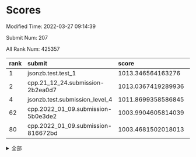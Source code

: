 # Scores

Modified Time: 2022-03-27 09:14:39

Submit Num: 207

All Rank Num: 425357

| rank |               submit               |       score        |       sigma        | pk_num |
| :--- | :--------------------------------- | :----------------- | :----------------- | :----- |
| 1    | jsonzb.test.test_1                 | 1013.346564163276  | 0.8171254443355639 | 8217   |
| 2    | cpp.21_12_24.submission-2b2ea0d7   | 1013.0367419289936 | 0.7854666118277063 | 8218   |
| 4    | jsonzb.test.submission_level_4     | 1011.8699358586845 | 0.8011146633106608 | 8221   |
| 62   | cpp.2022_01_09.submission-5b0e3de2 | 1003.9904605814039 | 0.711385886677741  | 8222   |
| 80   | cpp.2022_01_09.submission-816672bd | 1003.4681502018013 | 0.7171174696691544 | 8221   |


<details>
<summary>全部</summary>

| rank |                 submit                 |       score        |       sigma        | pk_num |
| :--- | :------------------------------------- | :----------------- | :----------------- | :----- |
| 1    | jsonzb.test.test_1                     | 1013.346564163276  | 0.8171254443355639 | 8217   |
| 2    | cpp.21_12_24.submission-2b2ea0d7       | 1013.0367419289936 | 0.7854666118277063 | 8218   |
| 3    | gobigger.level_3.submission_level_3_19 | 1012.0725840497448 | 0.7956108734705771 | 8218   |
| 4    | jsonzb.test.submission_level_4         | 1011.8699358586845 | 0.8011146633106608 | 8221   |
| 5    | gobigger.level_3.submission_level_3_30 | 1011.7808001412506 | 0.7827735004526528 | 8216   |
| 6    | gobigger.level_3.submission_level_3_6  | 1011.5224183822456 | 0.7758766555295123 | 8220   |
| 7    | gobigger.level_3.submission_level_3_21 | 1011.4534102365296 | 0.7856896790653952 | 8218   |
| 8    | gobigger.level_3.submission_level_3_8  | 1011.3703189638384 | 0.7957457232044447 | 8222   |
| 9    | gobigger.level_3.submission_level_3_2  | 1011.3254012160769 | 0.7839748111811168 | 8215   |
| 10   | gobigger.level_3.submission_level_3_33 | 1011.3004939115231 | 0.777686156085372  | 8221   |
| 11   | gobigger.level_3.submission_level_3_26 | 1011.2427383838915 | 0.7917656930384847 | 8221   |
| 12   | gobigger.level_3.submission_level_3_32 | 1011.205101719584  | 0.7539078980026058 | 8218   |
| 13   | gobigger.level_3.submission_level_3_35 | 1011.1623003002813 | 0.7514569306881578 | 8222   |
| 14   | gobigger.level_3.submission_level_3_15 | 1011.1499894154796 | 0.7681912171366602 | 8217   |
| 15   | gobigger.level_3.submission_level_3_36 | 1011.1422924553808 | 0.768643180125549  | 8220   |
| 16   | gobigger.level_3.submission_level_3_48 | 1011.0245442930214 | 0.7660399071197678 | 8218   |
| 17   | gobigger.level_3.submission_level_3_4  | 1010.8792493490323 | 0.7716539968789559 | 8216   |
| 18   | gobigger.level_3.submission_level_3_25 | 1010.6719981234927 | 0.7680411548131202 | 8221   |
| 19   | gobigger.level_3.submission_level_3_24 | 1010.4322554419806 | 0.755885503320248  | 8219   |
| 20   | gobigger.level_3.submission_level_3_39 | 1010.3218629348461 | 0.7604024320414812 | 8215   |
| 21   | gobigger.level_3.submission_level_3_1  | 1010.2871900351055 | 0.7763551445206028 | 8218   |
| 22   | gobigger.level_3.submission_level_3_37 | 1010.2754774591624 | 0.751331010233047  | 8224   |
| 23   | gobigger.level_3.submission_level_3_11 | 1010.2473459779671 | 0.7489066296678297 | 8222   |
| 24   | gobigger.level_3.submission_level_3_13 | 1010.2274715522174 | 0.7376989674159226 | 8219   |
| 25   | gobigger.level_3.submission_level_3_0  | 1010.2252501395901 | 0.7738732774347773 | 8214   |
| 26   | gobigger.level_3.submission_level_3_43 | 1010.1554938548255 | 0.7582270668344844 | 8222   |
| 27   | gobigger.level_3.submission_level_3_41 | 1010.1282536641028 | 0.7523838567087834 | 8221   |
| 28   | gobigger.level_3.submission_level_3_10 | 1009.9502468951625 | 0.7445646131154847 | 8222   |
| 29   | gobigger.level_3.submission_level_3_3  | 1009.9239301095336 | 0.7567958810352937 | 8219   |
| 30   | gobigger.level_3.submission_level_3_9  | 1009.9119885650493 | 0.7662121041724961 | 8219   |
| 31   | gobigger.level_3.submission_level_3_27 | 1009.8029115799802 | 0.7489657263486176 | 8222   |
| 32   | gobigger.level_3.submission_level_3_5  | 1009.7822696175494 | 0.7583042953781891 | 8219   |
| 33   | gobigger.level_3.submission_level_3_45 | 1009.6782241561707 | 0.7614850740983147 | 8220   |
| 34   | gobigger.level_3.submission_level_3_44 | 1009.6330802042926 | 0.7587303680613051 | 8216   |
| 35   | gobigger.level_3.submission_level_3_16 | 1009.6118142400595 | 0.7484982703260418 | 8222   |
| 36   | gobigger.level_3.submission_level_3_40 | 1009.610272538811  | 0.751171677347971  | 8223   |
| 37   | gobigger.level_3.submission_level_3_31 | 1009.5344361841312 | 0.7826387769698986 | 8221   |
| 38   | gobigger.level_3.submission_level_3_29 | 1009.4369152499355 | 0.7553869957677884 | 8218   |
| 39   | gobigger.level_3.submission_level_3_23 | 1009.412151072528  | 0.7353856683298619 | 8219   |
| 40   | gobigger.level_3.submission_level_3_47 | 1009.3770805185371 | 0.7603693383139453 | 8226   |
| 41   | gobigger.level_3.submission_level_3_42 | 1009.3472610558367 | 0.7487847721937728 | 8220   |
| 42   | gobigger.level_3.submission_level_3_46 | 1009.2655762908418 | 0.7509512399034919 | 8222   |
| 43   | gobigger.level_3.submission_level_3_12 | 1009.2650466865081 | 0.7476496684683356 | 8222   |
| 44   | gobigger.level_3.submission_level_3_38 | 1009.1501250021527 | 0.7621132563333489 | 8216   |
| 45   | gobigger.level_3.submission_level_3_17 | 1009.071271752993  | 0.7504192289384474 | 8222   |
| 46   | gobigger.level_3.submission_level_3_20 | 1008.9284855619878 | 0.7389667081749625 | 8216   |
| 47   | gobigger.level_3.submission_level_3_34 | 1008.8391896670282 | 0.7494775259550175 | 8217   |
| 48   | gobigger.level_3.submission_level_3_22 | 1008.8373038952172 | 0.7453967974235738 | 8220   |
| 49   | gobigger.level_3.submission_level_3_14 | 1008.6184075877599 | 0.7576950300467831 | 8221   |
| 50   | gobigger.level_3.submission_level_3_7  | 1008.5753081309635 | 0.7430684282936437 | 8224   |
| 51   | gobigger.level_3.submission_level_3_28 | 1008.5091240058917 | 0.742808488545694  | 8219   |
| 52   | gobigger.level_3.submission_level_3_18 | 1008.4019224121871 | 0.7378162839527046 | 8216   |
| 53   | gobigger.level_3.submission_level_3_49 | 1008.3698476814669 | 0.7429407770554637 | 8216   |
| 54   | gobigger.level_1.submission_level_1_19 | 1005.7261600816878 | 0.7186243953728414 | 8211   |
| 55   | gobigger.level_1.submission_level_1_8  | 1004.9697925328036 | 0.7209324022075094 | 8218   |
| 56   | gobigger.level_1.submission_level_1_27 | 1004.4181491613592 | 0.7122866316720975 | 8224   |
| 57   | gobigger.level_1.submission_level_1_2  | 1004.3841489312123 | 0.720224755031512  | 8219   |
| 58   | gobigger.level_1.submission_level_1_44 | 1004.2218362513777 | 0.7143167300539398 | 8221   |
| 59   | gobigger.level_1.submission_level_1_46 | 1004.100997902493  | 0.7166800141310193 | 8220   |
| 60   | gobigger.level_1.submission_level_1_1  | 1004.0569972515152 | 0.7236680116380023 | 8219   |
| 61   | gobigger.level_1.submission_level_1_5  | 1003.9935942750194 | 0.7231974837705352 | 8220   |
| 62   | cpp.2022_01_09.submission-5b0e3de2     | 1003.9904605814039 | 0.711385886677741  | 8222   |
| 63   | gobigger.level_1.submission_level_1_49 | 1003.9845120162342 | 0.7291458121028331 | 8221   |
| 64   | gobigger.level_1.submission_level_1_3  | 1003.9694610479002 | 0.7207843723947268 | 8220   |
| 65   | gobigger.level_1.submission_level_1_45 | 1003.9457418696979 | 0.7237678075670627 | 8219   |
| 66   | gobigger.level_1.submission_level_1_34 | 1003.9327431883258 | 0.7158507526666972 | 8219   |
| 67   | gobigger.level_1.submission_level_1_9  | 1003.9071167135153 | 0.7061154119399959 | 8218   |
| 68   | gobigger.level_1.submission_level_1_41 | 1003.880515493216  | 0.7213851093841616 | 8223   |
| 69   | gobigger.level_1.submission_level_1_6  | 1003.7893349101176 | 0.7161320558692013 | 8222   |
| 70   | gobigger.level_1.submission_level_1_37 | 1003.7511490093631 | 0.708021675527284  | 8224   |
| 71   | gobigger.level_1.submission_level_1_48 | 1003.746337054379  | 0.7163762754151677 | 8215   |
| 72   | gobigger.level_1.submission_level_1_21 | 1003.7190891136207 | 0.7154454914498186 | 8222   |
| 73   | gobigger.level_1.submission_level_1_33 | 1003.7135089374085 | 0.7231215893048529 | 8221   |
| 74   | gobigger.level_1.submission_level_1_7  | 1003.7132192788252 | 0.7060154293288821 | 8222   |
| 75   | gobigger.level_1.submission_level_1_4  | 1003.6971362634258 | 0.721978734611056  | 8221   |
| 76   | gobigger.level_1.submission_level_1_35 | 1003.6278880375722 | 0.7157707749460964 | 8214   |
| 77   | gobigger.level_1.submission_level_1_24 | 1003.5347589938568 | 0.7145643297064787 | 8219   |
| 78   | gobigger.level_1.submission_level_1_23 | 1003.5116619791429 | 0.7056821225301477 | 8222   |
| 79   | gobigger.level_1.submission_level_1_15 | 1003.5046518544234 | 0.7281567827492956 | 8218   |
| 80   | cpp.2022_01_09.submission-816672bd     | 1003.4681502018013 | 0.7171174696691544 | 8221   |
| 81   | gobigger.level_1.submission_level_1_47 | 1003.4428261791076 | 0.7171896459154842 | 8220   |
| 82   | gobigger.level_1.submission_level_1_43 | 1003.4352015047644 | 0.7117113776516765 | 8218   |
| 83   | gobigger.level_1.submission_level_1_28 | 1003.4147087947456 | 0.7229275390247899 | 8224   |
| 84   | gobigger.level_1.submission_level_1_38 | 1003.3811547273017 | 0.7114983483414021 | 8216   |
| 85   | gobigger.level_1.submission_level_1_30 | 1003.3657887432723 | 0.7116118633714742 | 8222   |
| 86   | gobigger.level_1.submission_level_1_20 | 1003.3184701769071 | 0.7156825021617246 | 8224   |
| 87   | gobigger.level_1.submission_level_1_29 | 1003.2715197568893 | 0.7086830185989709 | 8223   |
| 88   | gobigger.level_1.submission_level_1_31 | 1003.2527091036078 | 0.7141430308392186 | 8217   |
| 89   | gobigger.level_1.submission_level_1_22 | 1003.2063094580843 | 0.7099062937309749 | 8220   |
| 90   | gobigger.level_1.submission_level_1_10 | 1002.8877384901017 | 0.7117509597512957 | 8221   |
| 91   | gobigger.level_1.submission_level_1_32 | 1002.8167803690457 | 0.7262648200872145 | 8219   |
| 92   | gobigger.level_1.submission_level_1_25 | 1002.7433441881418 | 0.7249572591184511 | 8221   |
| 93   | gobigger.level_1.submission_level_1_18 | 1002.672463567798  | 0.7113879890194431 | 8223   |
| 94   | gobigger.level_1.submission_level_1_14 | 1002.640968424356  | 0.7194280725383285 | 8218   |
| 95   | gobigger.level_1.submission_level_1_36 | 1002.4976247699939 | 0.7136433960156712 | 8225   |
| 96   | gobigger.level_1.submission_level_1_13 | 1002.1501597061173 | 0.7199566866504774 | 8220   |
| 97   | gobigger.level_1.submission_level_1_16 | 1002.0974704291339 | 0.7262747575851543 | 8220   |
| 98   | gobigger.level_1.submission_level_1_0  | 1002.0915227306956 | 0.7141175390250506 | 8217   |
| 99   | gobigger.level_1.submission_level_1_26 | 1002.0126470363172 | 0.7172045421007028 | 8219   |
| 100  | gobigger.level_1.submission_level_1_40 | 1002.0001054709962 | 0.7083874126831124 | 8218   |
| 101  | gobigger.level_1.submission_level_1_12 | 1001.9746468463269 | 0.7063838080890754 | 8224   |
| 102  | gobigger.level_1.submission_level_1_11 | 1001.9488335963702 | 0.7160126290735215 | 8217   |
| 103  | gobigger.level_1.submission_level_1_42 | 1001.8795651159749 | 0.7182089829633806 | 8217   |
| 104  | gobigger.level_1.submission_level_1_17 | 1001.6587413911726 | 0.7185859783280394 | 8220   |
| 105  | gobigger.level_1.submission_level_1_39 | 1001.4897752276784 | 0.7074120165933399 | 8216   |
| 106  | gobigger.random.submission_random_48   | 998.2604903213595  | 0.7053077262193153 | 8219   |
| 107  | gobigger.random.submission_random_40   | 997.1818589986935  | 0.6978609947788448 | 8218   |
| 108  | gobigger.random.submission_random_36   | 997.0987876468513  | 0.7090102265860059 | 8218   |
| 109  | gobigger.random.submission_random_30   | 997.088452853428   | 0.7059464999871464 | 8219   |
| 110  | gobigger.random.submission_random_16   | 997.0141071468367  | 0.7077000524515925 | 8224   |
| 111  | gobigger.random.submission_random_13   | 996.9322565194037  | 0.7009415582500327 | 8220   |
| 112  | gobigger.random.submission_random_24   | 996.9192095387035  | 0.7071347916842491 | 8219   |
| 113  | gobigger.random.submission_random_38   | 996.8983759773058  | 0.713117393697546  | 8224   |
| 114  | gobigger.random.submission_random_29   | 996.8840381153453  | 0.7121539121983943 | 8216   |
| 115  | gobigger.random.submission_random_49   | 996.8579658031065  | 0.7030435010876884 | 8223   |
| 116  | gobigger.random.submission_random_33   | 996.6779621223432  | 0.7075453547710262 | 8221   |
| 117  | gobigger.random.submission_random_45   | 996.5833257470555  | 0.7028500250520907 | 8216   |
| 118  | gobigger.random.submission_random_10   | 996.5513853971327  | 0.7006614050534864 | 8216   |
| 119  | gobigger.random.submission_random_26   | 996.4929450118171  | 0.7025876953660602 | 8217   |
| 120  | gobigger.random.submission_random_32   | 996.4218294313033  | 0.7122264255395976 | 8222   |
| 121  | gobigger.random.submission_random_47   | 996.4199868614753  | 0.7018735952742258 | 8219   |
| 122  | gobigger.random.submission_random_35   | 996.3898620105246  | 0.7043725307441473 | 8226   |
| 123  | gobigger.random.submission_random_41   | 996.3833230866311  | 0.708332673895805  | 8222   |
| 124  | gobigger.random.submission_random_44   | 996.2047185764869  | 0.710437437396258  | 8215   |
| 125  | gobigger.random.submission_random_21   | 996.1768720483026  | 0.7058021411179398 | 8219   |
| 126  | gobigger.random.submission_random_20   | 996.17655103883    | 0.7062595737406671 | 8216   |
| 127  | gobigger.random.submission_random_17   | 996.0915725042273  | 0.717848893237587  | 8218   |
| 128  | gobigger.random.submission_random_5    | 996.0680589096446  | 0.7091549601577575 | 8216   |
| 129  | gobigger.random.submission_random_18   | 996.0665885202759  | 0.7253137842227847 | 8225   |
| 130  | gobigger.random.submission_random_27   | 996.0241601066457  | 0.6971504785084439 | 8219   |
| 131  | gobigger.random.submission_random_11   | 995.9558675858917  | 0.7097961594219458 | 8218   |
| 132  | gobigger.random.submission_random_43   | 995.9549616579185  | 0.7177288242343103 | 8217   |
| 133  | gobigger.random.submission_random_12   | 995.9229922779733  | 0.7058807380387553 | 8215   |
| 134  | gobigger.random.submission_random_6    | 995.8660563555229  | 0.7162435097951028 | 8224   |
| 135  | gobigger.random.submission_random_8    | 995.8550243085477  | 0.7022368788779819 | 8219   |
| 136  | gobigger.random.submission_random_19   | 995.8518396301796  | 0.7106161302086719 | 8219   |
| 137  | gobigger.random.submission_random_2    | 995.8320078188517  | 0.7244226532281343 | 8222   |
| 138  | gobigger.random.submission_random_15   | 995.7375101268568  | 0.698335649935709  | 8220   |
| 139  | gobigger.random.submission_random_7    | 995.7107262400249  | 0.7248282784551974 | 8219   |
| 140  | gobigger.random.submission_random_28   | 995.6955924737358  | 0.7179019777484587 | 8214   |
| 141  | gobigger.random.submission_random_31   | 995.6189351177094  | 0.6989601173104416 | 8221   |
| 142  | gobigger.random.submission_random_42   | 995.5843142541381  | 0.701715911309259  | 8214   |
| 143  | gobigger.random.submission_random_14   | 995.5636421071438  | 0.7137827325277827 | 8221   |
| 144  | gobigger.random.submission_random_34   | 995.5381105669072  | 0.7289632524144545 | 8215   |
| 145  | gobigger.random.submission_random_23   | 995.405452155631   | 0.7017828413240199 | 8227   |
| 146  | gobigger.random.submission_random_9    | 995.3654080487825  | 0.7185951949915058 | 8221   |
| 147  | gobigger.random.submission_random_22   | 995.2312456974321  | 0.7351812502331061 | 8218   |
| 148  | gobigger.random.submission_random_39   | 995.1923603587303  | 0.715525248151763  | 8217   |
| 149  | gobigger.random.submission_random_0    | 995.1420780288879  | 0.7166970683578824 | 8218   |
| 150  | gobigger.random.submission_random_37   | 995.1349624054395  | 0.7190256817128039 | 8228   |
| 151  | gobigger.random.submission_random_46   | 995.0969684836132  | 0.7008826680018203 | 8212   |
| 152  | gobigger.random.submission_random_1    | 994.9968206062323  | 0.7156072693968687 | 8217   |
| 153  | gobigger.random.submission_random_25   | 994.8468437946791  | 0.7184369512429446 | 8222   |
| 154  | gobigger.random.submission_random_3    | 994.6126449146477  | 0.7311379336162342 | 8212   |
| 155  | gobigger.random.submission_random_4    | 994.6015912802653  | 0.7190726116864902 | 8224   |
| 156  | gobigger.level_2.submission_level_2_41 | 994.3492016724091  | 0.7419058598549112 | 8219   |
| 157  | gobigger.level_2.submission_level_2_32 | 993.8138807323452  | 0.7284545420564162 | 8219   |
| 158  | gobigger.level_2.submission_level_2_43 | 993.6448588280138  | 0.7272443152813202 | 8220   |
| 159  | gobigger.level_2.submission_level_2_27 | 993.6275035216994  | 0.7466812763516922 | 8215   |
| 160  | gobigger.level_2.submission_level_2_23 | 993.5836893016065  | 0.7207164737478635 | 8219   |
| 161  | gobigger.level_2.submission_level_2_18 | 993.0011829145826  | 0.7408019166317059 | 8212   |
| 162  | gobigger.level_2.submission_level_2_47 | 992.9553706783097  | 0.7304258487814265 | 8223   |
| 163  | gobigger.level_2.submission_level_2_15 | 992.8807130043264  | 0.7253722967565172 | 8225   |
| 164  | gobigger.level_2.submission_level_2_1  | 992.7498870479092  | 0.7312516795040156 | 8218   |
| 165  | gobigger.level_2.submission_level_2_20 | 992.6832123005624  | 0.753023873903756  | 8221   |
| 166  | gobigger.level_2.submission_level_2_19 | 992.580991817592   | 0.7288677171744458 | 8218   |
| 167  | gobigger.level_2.submission_level_2_8  | 992.562493677198   | 0.7569339827201486 | 8218   |
| 168  | gobigger.level_2.submission_level_2_29 | 992.5409464616569  | 0.737655866196619  | 8219   |
| 169  | gobigger.level_2.submission_level_2_16 | 992.5279290793789  | 0.7357533699359163 | 8225   |
| 170  | gobigger.level_2.submission_level_2_49 | 992.5063785848602  | 0.7316566230345624 | 8223   |
| 171  | gobigger.level_2.submission_level_2_26 | 992.4505844249572  | 0.7603772045871932 | 8217   |
| 172  | gobigger.level_2.submission_level_2_12 | 992.4109894293788  | 0.751633796268086  | 8220   |
| 173  | gobigger.level_2.submission_level_2_17 | 992.3996828289839  | 0.7462410185582643 | 8215   |
| 174  | gobigger.level_2.submission_level_2_4  | 992.2195605161561  | 0.761257849712042  | 8223   |
| 175  | gobigger.level_2.submission_level_2_30 | 992.1856693410358  | 0.7437095286227707 | 8222   |
| 176  | gobigger.level_2.submission_level_2_5  | 992.177635582159   | 0.7359102715734035 | 8216   |
| 177  | gobigger.level_2.submission_level_2_31 | 992.1518672306385  | 0.7396135814278669 | 8219   |
| 178  | gobigger.level_2.submission_level_2_33 | 992.1502866658016  | 0.7434233908217054 | 8220   |
| 179  | gobigger.level_2.submission_level_2_45 | 992.1265899430762  | 0.7415574483381429 | 8217   |
| 180  | gobigger.level_2.submission_level_2_40 | 992.0663742486913  | 0.7370236304170001 | 8218   |
| 181  | gobigger.level_2.submission_level_2_13 | 992.0636720931751  | 0.7466980286297934 | 8220   |
| 182  | gobigger.level_2.submission_level_2_9  | 992.047597296802   | 0.7580634479373042 | 8215   |
| 183  | gobigger.level_2.submission_level_2_6  | 992.0106045371368  | 0.7394579464066758 | 8220   |
| 184  | gobigger.level_2.submission_level_2_28 | 991.9834397013869  | 0.7287244464491927 | 8216   |
| 185  | gobigger.level_2.submission_level_2_46 | 991.9264288633503  | 0.7574572015357376 | 8218   |
| 186  | gobigger.level_2.submission_level_2_35 | 991.9055422873887  | 0.7416517323667117 | 8217   |
| 187  | gobigger.level_2.submission_level_2_7  | 991.8550942258914  | 0.7543160868446305 | 8223   |
| 188  | gobigger.level_2.submission_level_2_25 | 991.7945504580365  | 0.7506750814291437 | 8221   |
| 189  | gobigger.level_2.submission_level_2_38 | 991.6842755359646  | 0.7476914363349    | 8220   |
| 190  | gobigger.level_2.submission_level_2_44 | 991.522475804324   | 0.7438729351812458 | 8220   |
| 191  | gobigger.level_2.submission_level_2_10 | 991.5121166347483  | 0.7541314125249072 | 8218   |
| 192  | gobigger.level_2.submission_level_2_37 | 991.4674924638351  | 0.7598517609712789 | 8217   |
| 193  | gobigger.level_2.submission_level_2_0  | 991.2878304624621  | 0.7348101254807917 | 8218   |
| 194  | gobigger.level_2.submission_level_2_42 | 991.2736780826466  | 0.7447428638052065 | 8222   |
| 195  | gobigger.level_2.submission_level_2_2  | 991.2496649652281  | 0.7659382101925203 | 8217   |
| 196  | gobigger.level_2.submission_level_2_48 | 991.2078450965716  | 0.77286055511665   | 8216   |
| 197  | gobigger.level_2.submission_level_2_34 | 991.185650694817   | 0.7590749216277474 | 8221   |
| 198  | gobigger.level_2.submission_level_2_24 | 991.1626565000498  | 0.7623731825175981 | 8225   |
| 199  | gobigger.level_2.submission_level_2_3  | 991.1545924871866  | 0.7407151224942036 | 8218   |
| 200  | gobigger.level_2.submission_level_2_21 | 990.994248884605   | 0.7950570977808459 | 8220   |
| 201  | gobigger.level_2.submission_level_2_22 | 990.9458713766652  | 0.7479540429775692 | 8220   |
| 202  | gobigger.level_2.submission_level_2_36 | 990.9418480413872  | 0.7684868565780045 | 8221   |
| 203  | gobigger.level_2.submission_level_2_14 | 990.8321826263204  | 0.7566421058673204 | 8217   |
| 204  | gobigger.level_2.submission_level_2_39 | 990.7663809063336  | 0.7680016063469801 | 8220   |
| 205  | gobigger.level_2.submission_level_2_11 | 990.6907786389786  | 0.7745315068544253 | 8220   |
| 206  | gobigger.none.submission_none_0        | 977.1547339500887  | 1.3364030468891892 | 8223   |
| 207  | gobigger.none.submission_none_1        | 976.439808457281   | 1.4870973972311576 | 8222   |

</details>
